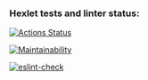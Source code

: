 ### Hexlet tests and linter status:
[![Actions Status](https://github.com/Zhidkov-Egor/frontend-project-lvl1/workflows/hexlet-check/badge.svg)](https://github.com/Zhidkov-Egor/frontend-project-lvl1/actions)


[![Maintainability](https://api.codeclimate.com/v1/badges/15725dcea6a475974ac6/maintainability)](https://codeclimate.com/github/Zhidkov-Egor/frontend-project-lvl1/maintainability)

[![eslint-check](https://github.com/Zhidkov-Egor/frontend-project-lvl1/actions/workflows/eslint-check.yml/badge.svg)](https://github.com/Zhidkov-Egor/frontend-project-lvl1/actions/workflows/eslint-check.yml)
